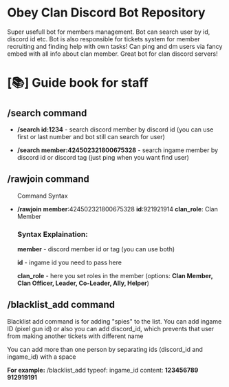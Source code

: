 <h1>Obey Clan Discord Bot Repository</h1>

<p>Super usefull bot for members management. Bot can search user by id, discord id etc. Bot is also responsible for tickets system for member recruiting and finding help with own tasks! Can ping and dm users via fancy embed with all info about clan member. Great bot for clan discord servers!</p>

<h1>[📚] Guide book for staff</h1>

<h2>/search command</h2>
  <ul>
    <li><b>/search id:1234</b> - search discord member by discord id (you can use first or last number and bot still can search for user)</li>
    <p></p>
    <li><b>/search member:424502321800675328</b> - search ingame member by discord id or discord tag (just ping when you want find user)</li>
  </ul>

<h2>/rawjoin command</h2>
<ul>
    <p>Command Syntax</p>
    <li><b>/rawjoin</b> <b>member</b>:424502321800675328 <b>id</b>:921921914 <b>clan_role</b>: Clan Member</li>
  <h3>Syntax Explaination:</h3>
    <p><b>member</b> - discord member id or tag (you can use both)</p>
    <p><b>id</b> - ingame id you need to pass here</p>
    <p><b>clan_role</b> - here you set roles in the member (options: <b>Clan Member, Clan Officer, Leader, Co-Leader, Ally, Helper</b>)</p>
</ul>
<h2>/blacklist_add command</h2>
  <p>Blacklist add command is for adding "spies" to the list. You can add ingame ID (pixel gun id) or also you can add discord_id, which prevents that user from making another tickets with different name</p>
  <p>You can add more than one person by separating ids (discord_id and ingame_id) with a space</p>
  <p><b>For example:</b> /blacklist_add typeof: ingame_id content: <b>123456789 912919191</b></p>

